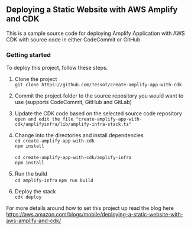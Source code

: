 ## Deploying a Static Website with AWS Amplify and CDK

This is a sample source code for deploying Amplify Application with AWS CDK with source code in either CodeCommit or GitHub

### Getting started

To deploy this project, follow these steps.<br />

1. Clone the project <br/>
   `git clone https://github.com/Tessot/create-amplify-app-with-cdk`

2. Commit the project folder to the source repository you would want to use (supports CodeCommit, GitHub and GitLab)

3. Update the CDK code based on the selected source code repository <br/>
   `open and edit the file "create-amplify-app-with-cdk/amplifyinfra/lib/amplify-infra-stack.ts"`

4. Change into the directories and install dependencies <br/>
   `cd create-amplify-app-with-cdk`<br/>
   `npm install` <br/><br/>
   `cd create-amplify-app-with-cdk/amplify-infra` <br/>
   `npm install`

5. Run the build <br/>
   `cd amplify-infra`
   `npm run build`

6. Deploy the stack <br/>
   `cdk deploy`

For more details around how to set this project up read the blog here https://aws.amazon.com/blogs/mobile/deploying-a-static-website-with-aws-amplify-and-cdk/
